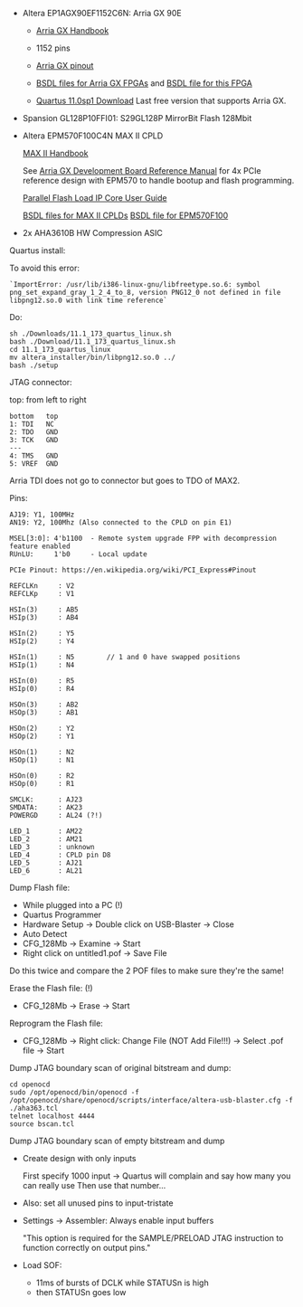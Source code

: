 

* Altera EP1AGX90EF1152C6N: Arria GX 90E

    * [Arria GX Handbook](https://www.intel.com/content/dam/www/programmable/us/en/pdfs/literature/hb/agx/arriagx_handbook.pdf)
    * 1152 pins
    * [Arria GX pinout](https://www.intel.com/content/www/us/en/programmable/support/literature/lit-dp.html)
    * [BSDL files for Arria GX FPGAs](https://www.intel.com/content/www/us/en/programmable/support/support-resources/download/board-layout-test/bsdl/arriagx.html) and
      [BSDL file for this FPGA](https://www.intel.com/content/dam/altera-www/global/en_US/others/support/devices/bsdl/EP1AGX90EF1152.BSD)

    * [Quartus 11.0sp1 Download](https://www.intel.com/content/www/us/en/programmable/downloads/software/quartus-ii-we/110sp1.html)
      Last free version that supports Arria GX.

* Spansion GL128P10FFI01: S29GL128P MirrorBit Flash 128Mbit

* Altera EPM570F100C4N MAX II CPLD

    [MAX II Handbook](https://www.intel.com/content/dam/www/programmable/us/en/pdfs/literature/hb/max2/max2_mii5v1.pdf)
    
    See [Arria GX Development Board Reference Manual](http://static6.arrow.com/aropdfconversion/8a0fa1b74c4ba00b20a5b2c3e5429593b6c2bd57/rm_arria_gx_pcie_board.pdf)
    for 4x PCIe reference design with EPM570 to handle bootup and flash programming. 

    [Parallel Flash Load IP Core User Guide](https://www.intel.com/content/dam/www/programmable/us/en/pdfs/literature/an/an386.pdf)

    [BSDL files for MAX II CPLDs](https://www.intel.com/content/www/us/en/programmable/support/support-resources/download/board-layout-test/bsdl/max2.html)
    [BSDL file for EPM570F100](https://www.intel.com/content/dam/altera-www/global/en_US/others/support/devices/bsdl/EPM570F100.BSD)
    

* 2x AHA3610B HW Compression ASIC



Quartus install:

To avoid this error:
```
`ImportError: /usr/lib/i386-linux-gnu/libfreetype.so.6: symbol png_set_expand_gray_1_2_4_to_8, version PNG12_0 not defined in file libpng12.so.0 with link time reference`
```

Do:

```
sh ./Downloads/11.1_173_quartus_linux.sh 
bash ./Download/11.1_173_quartus_linux.sh 
cd 11.1_173_quartus_linux 
mv altera_installer/bin/libpng12.so.0 ../ 
bash ./setup 
```


JTAG connector:

top: from left to right

```
bottom   top
1: TDI   NC
2: TDO   GND
3: TCK   GND
---
4: TMS   GND 
5: VREF  GND
```

Arria TDI does not go to connector but goes to TDO of MAX2.

Pins:

```
AJ19: Y1, 100MHz
AN19: Y2, 100Mhz (Also connected to the CPLD on pin E1)

MSEL[3:0]: 4'b1100  - Remote system upgrade FPP with decompression feature enabled
RUnLU:     1'b0     - Local update

PCIe Pinout: https://en.wikipedia.org/wiki/PCI_Express#Pinout

REFCLKn     : V2
REFCLKp     : V1

HSIn(3)     : AB5
HSIp(3)     : AB4

HSIn(2)     : Y5
HSIp(2)     : Y4

HSIn(1)     : N5        // 1 and 0 have swapped positions
HSIp(1)     : N4

HSIn(0)     : R5
HSIp(0)     : R4

HSOn(3)     : AB2
HSOp(3)     : AB1

HSOn(2)     : Y2
HSOp(2)     : Y1

HSOn(1)     : N2        
HSOp(1)     : N1

HSOn(0)     : R2
HSOp(0)     : R1

SMCLK:      : AJ23
SMDATA:     : AK23
POWERGD     : AL24 (?!)

LED_1       : AM22
LED_2       : AM21
LED_3       : unknown
LED_4       : CPLD pin D8
LED_5       : AJ21
LED_6       : AL21

```

Dump Flash file:

* While plugged into a PC (!)
* Quartus Programmer
* Hardware Setup -> Double click on USB-Blaster -> Close 
* Auto Detect 
* CFG_128Mb -> Examine -> Start
* Right click on untitled1.pof -> Save File

Do this twice and compare the 2 POF files to make sure they're the same!

Erase the Flash file: (!)

* CFG_128Mb -> Erase -> Start

Reprogram the Flash file:

* CFG_128Mb -> Right click: Change File (NOT Add File!!!) -> Select .pof file -> Start


Dump JTAG boundary scan of original bitstream and dump:

```
cd openocd
sudo /opt/openocd/bin/openocd -f /opt/openocd/share/openocd/scripts/interface/altera-usb-blaster.cfg -f ./aha363.tcl
telnet localhost 4444
source bscan.tcl
```

Dump JTAG boundary scan of empty bitstream and dump

* Create design with only inputs

    First specify 1000 input -> Quartus will complain and say how many you can really use
    Then use that number...

* Also: set all unused pins to input-tristate

* Settings -> Assembler: Always enable input buffers

    "This option is required for the SAMPLE/PRELOAD JTAG instruction to function correctly on output pins."


* Load SOF:

    * 11ms of bursts of DCLK while STATUSn is high
    * then STATUSn goes low


